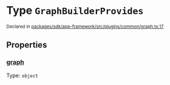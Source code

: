 # Type `GraphBuilderProvides`
<sub>Declared in [packages/sdk/app-framework/src/plugins/common/graph.ts:17](https://github.com/dxos/dxos/blob/516b7546a/packages/sdk/app-framework/src/plugins/common/graph.ts#L17)</sub>




## Properties
### [graph](https://github.com/dxos/dxos/blob/516b7546a/packages/sdk/app-framework/src/plugins/common/graph.ts#L18)
Type: <code>object</code>





